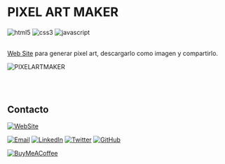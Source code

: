 # PIXEL ART MAKER
<div style="display:inline_block">
    <img align="center" alt="html5" src="https://img.shields.io/badge/HTML5-E34F26?style=for-the-badge&logo=html5&logoColor=white"/>
    <img align="center" alt="css3" src="https://img.shields.io/badge/CSS-239120?&style=for-the-badge&logo=css3&logoColor=white"/>
    <img align="center" alt="javascript" src="https://img.shields.io/badge/JavaScript-323330?style=for-the-badge&logo=javascript&logoColor=F7DF1E"/>
</div></br>

<a href="https://fernandd0.github.io/pixelArtMaker/">Web Site</a> para generar pixel art, descargarlo como imagen y compartirlo.

![PIXELARTMAKER]()

</br></br>

## Contacto

[![WebSite](https://img.shields.io/badge/website-000000?style=for-the-badge&logo=About.me&logoColor=white)](https://fernandd0.github.io/portfolio/)

[![Email](	https://img.shields.io/badge/Gmail-D14836?style=for-the-badge&logo=gmail&logoColor=white)](mailto:fernandd.to.dev@gmail.com)
[![LinkedIn](https://img.shields.io/badge/LinkedIn-0077B5?style=for-the-badge&logo=linkedin&logoColor=white)]()
[![Twitter](https://img.shields.io/badge/Twitter-1DA1F2?style=for-the-badge&logo=twitter&logoColor=white)](https://twitter.com/Fernandddd0)
[![GitHub](https://img.shields.io/badge/GitHub-100000?style=for-the-badge&logo=github&logoColor=white)](https://github.com/Fernandd0)

[![BuyMeACoffee](https://img.shields.io/badge/Buy_Me_A_Coffee-$2.5-FFDD00?style=for-the-badge&logo=buy-me-a-coffee&logoColor=white&labelColor=101010)](https://www.buymeacoffee.com/fernandd0)